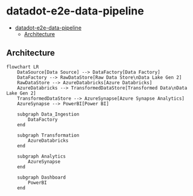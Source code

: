 # datadot-e2e-data-pipeline

- [datadot-e2e-data-pipeline](#datadot-e2e-data-pipeline)
  - [Architecture](#architecture)


## Architecture

```mermaid
flowchart LR
    DataSource[Data Source] --> DataFactory[Data Factory]
    DataFactory --> RawDataStore[Raw Data Store\nData Lake Gen 2]
    RawDataStore --> AzureDatabricks[Azure Databricks]
    AzureDatabricks --> TransformedDataStore[Transformed Data\nData Lake Gen 2]
    TransformedDataStore --> AzureSynapse[Azure Synapse Analytics]
    AzureSynapse --> PowerBI[Power BI]

    subgraph Data_Ingestion
        DataFactory
    end

    subgraph Transformation
        AzureDatabricks
    end

    subgraph Analytics
        AzureSynapse
    end

    subgraph Dashboard
        PowerBI
    end
```

